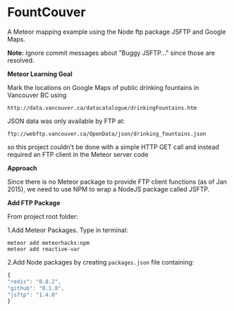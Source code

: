 # FountCouver

A Meteor mapping example using the Node ftp package JSFTP and Google Maps.

**Note:** Ignore commit messages about "Buggy JSFTP..." since those are resolved.

**Meteor Learning Goal**
 
Mark the locations on Google Maps of public drinking fountains in Vancouver BC using

    http://data.vancouver.ca/datacatalogue/drinkingFountains.htm

JSON data was only available by FTP at: 

    ftp://webftp.vancouver.ca/OpenData/json/drinking_fountains.json

so this project couldn't be done with a simple HTTP GET call and instead required an FTP client in the Meteor server code

**Approach**
  
  Since there is no Meteor package to provide FTP client functions (as of Jan 2015), 
  we need to use NPM to wrap a NodeJS package called JSFTP.

**Add FTP Package**

From project root folder:

1.Add Meteor Packages.  Type in terminal: 
```
meteor add meteorhacks:npm
meteor add reactive-var
```
2.Add Node packages by creating ```packages.json``` file containing:
```javascript
{
"redis": "0.8.2",
"github": "0.1.8",
"jsftp": "1.4.0"
}
```

